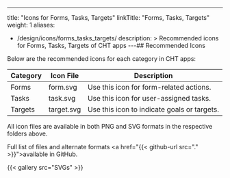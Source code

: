 ---
title: "Icons for Forms, Tasks, Targets"
linkTitle: "Forms, Tasks, Targets"
weight: 1
aliases: 
  - /design/icons/forms_tasks_targets/
description: >
  Recommended icons for Forms, Tasks, Targets of CHT apps
---## Recommended Icons

Below are the recommended icons for each category in CHT apps:

| Category | Icon File      | Description                        |
|----------|---------------|------------------------------------|
| Forms    | form.svg      | Use this icon for form-related actions. |
| Tasks    | task.svg      | Use this icon for user-assigned tasks.  |
| Targets  | target.svg    | Use this icon to indicate goals or targets. |

All icon files are available in both PNG and SVG formats in the respective folders above.


Full list of files and alternate formats <a href="{{< github-url src="." >}}">available in GitHub.</a> 

{{< gallery src="SVGs" >}}
